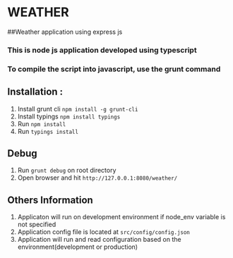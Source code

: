 # WEATHER
##Weather application using express js
### This is node js application developed using typescript
### To compile the script into javascript, use the grunt command

## Installation : 
1. Install grunt cli `npm install -g grunt-cli`
2. Install typings `npm install typings`
3. Run `npm install`
4. Run `typings install`

## Debug
1. Run `grunt debug` on root directory
2. Open browser and hit `http://127.0.0.1:8080/weather/`

## Others Information
1. Applicaton will run on development environment if node_env variable is not specified
2. Application config file is located at `src/config/config.json`
3. Application will run and read configuration based on the environment(development or production)
